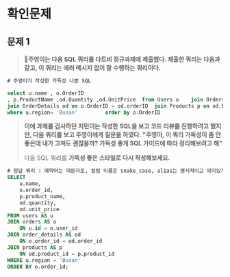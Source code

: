 # 확인문제

## 문제 1

> **🧚주영이는 다음 SQL 쿼리를 다트비 정규과제에 제출했다. 제출한 쿼리는 다음과 같고, 이 쿼리는 에러 메시지 없이 잘 수행하는 쿼리이다.**

~~~sql
# 주영이가 작성한 가독성 나쁜 SQL 

select u.name , o.OrderID
, p.ProductName ,od.Quantity ,od.UnitPrice 	from Users u	join Orders o on u.id = o.userId
join OrderDetails od on o.OrderID = od.orderID	join Products p on od.ProductID = p.ProductID
where u.region= 'Busan'			order by o.OrderID
~~~

> **이에 과제를 검사하던 지민이는 작성한 SQL을 보고 코드 리뷰를 진행하려고 했지만, 다음 쿼리를 보고 주영이에게 질문을 하였다. "주영아, 이 쿼리 가독성이 좀 안 좋은데 내가 고쳐도 괜찮을까? 가독성 좋게 SQL 가이드에 따라 정리해보려고 해"**
>
> 다음 SQL 쿼리를 **가독성 좋은 스타일로 다시 작성해보세요.** 



~~~sql
# 정답 쿼리 : 예약어는 대문자로, 컬럼 이름은 snake_case, alias는 명시적이고 의미있게, 쉼표는 줄 끝에 위치 
SELECT
    u.name,
    o.order_id,
    p.product_name,
    od.quantity,
    od.unit_price
FROM users AS u
JOIN orders AS o
    ON u.id = o.user_id
JOIN order_details AS od
    ON o.order_id = od.order_id
JOIN products AS p
    ON od.product_id = p.product_id
WHERE u.region = 'Busan'
ORDER BY o.order_id;
~~~

